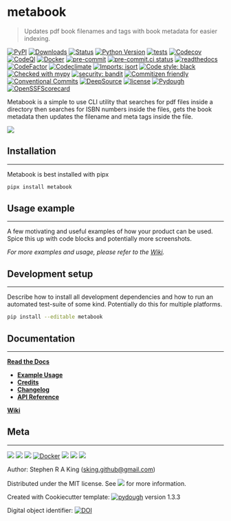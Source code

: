 # metabook

> Updates pdf book filenames and tags with book metadata for easier indexing.

[![PyPI][pypi-image]][pypi-url]
[![Downloads][downloads-image]][downloads-url]
[![Status][status-image]][pypi-url]
[![Python Version][python-version-image]][pypi-url]
[![tests][tests-image]][tests-url]
[![Codecov][codecov-image]][codecov-url]
[![CodeQl][codeql-image]][codeql-url]
[![Docker][docker-image]][docker-url]
[![pre-commit][pre-commit-image]][pre-commit-url]
[![pre-commit.ci status][pre-commit.ci-image]][pre-commit.ci-url]
[![readthedocs][readthedocs-image]][readthedocs-url]
[![CodeFactor][codefactor-image]][codefactor-url]
[![Codeclimate][codeclimate-image]][codeclimate-url]
[![Imports: isort][isort-image]][isort-url]
[![Code style: black][black-image]][black-url]
[![Checked with mypy][mypy-image]][mypy-url]
[![security: bandit][bandit-image]][bandit-url]
[![Commitizen friendly][commitizen-image]][commitizen-url]
[![Conventional Commits][conventional-commits-image]][conventional-commits-url]
[![DeepSource][deepsource-image]][deepsource-url]
[![license][license-image]][license-url]
[![Pydough][pydough-image]][pydough-url]
[![OpenSSFScorecard][openssf-image]][openssf-url]

Metabook is a simple to use CLI utility that searches for pdf files inside a directory then searches for ISBN numbers
inside the files, gets the book metadata then updates the filename and meta tags inside the file.

![](assets/header_dough.png)

## Installation

---

Metabook is best installed with pipx

```sh
pipx install metabook
```

## Usage example

---

A few motivating and useful examples of how your product can be used. Spice this up with code blocks and potentially more screenshots.

_For more examples and usage, please refer to the [Wiki][wiki]._

## Development setup

---

Describe how to install all development dependencies and how to run an automated test-suite of some kind. Potentially do this for multiple platforms.

```sh
pip install --editable metabook
```

## Documentation

---

[**Read the Docs**](https://metabook.readthedocs.io/en/latest/)

-   [**Example Usage**](https://metabook.readthedocs.io/en/latest/example.html)
-   [**Credits**](https://metabook.readthedocs.io/en/latest/example.html)
-   [**Changelog**](https://metabook.readthedocs.io/en/latest/changelog.html)
-   [**API Reference**](https://metabook.readthedocs.io/en/latest/autoapi/index.html)

[**Wiki**](https://github.com/Stephen-RA-King/metabook/wiki)

## Meta

---

[![](assets/linkedin.png)](https://www.linkedin.com/in/sr-king)
[![](assets/github.png)](https://github.com/Stephen-RA-King)
[![](assets/pypi.png)](https://pypi.org/project/metabook)
[![Docker](assets/docker.png)](https://hub.docker.com/r/sraking/metabook)
[![](assets/www.png)](https://stephen-ra-king.github.io/justpython/)
[![](assets/email.png)](mailto:sking.github@gmail.com)
[![](assets/github.png)](https://github.com/Stephen-RA-King/metabook)

Author: Stephen R A King ([sking.github@gmail.com](mailto:sking.github@gmail.com))

Distributed under the MIT license. See [![][license-image]][license-url] for more information.

Created with Cookiecutter template: [![pydough][pydough-image]][pydough-url] version 1.3.3

Digital object identifier: [![DOI](https://zenodo.org/badge/xxxxxxxxx.svg)](https://zenodo.org/badge/latestdoi/xxxxxxxxx)

<!-- Markdown link & img dfn's -->

[bandit-image]: https://img.shields.io/badge/security-bandit-yellow.svg
[bandit-url]: https://github.com/PyCQA/bandit
[black-image]: https://img.shields.io/badge/code%20style-black-000000.svg
[black-url]: https://github.com/psf/black
[codeclimate-image]: https://api.codeclimate.com/v1/badges/7fc352185512a1dab75d/maintainability
[codeclimate-url]: https://codeclimate.com/github/Stephen-RA-King/metabook/maintainability
[codecov-image]: https://codecov.io/gh/Stephen-RA-King/metabook/branch/main/graph/badge.svg
[codecov-url]: https://app.codecov.io/gh/Stephen-RA-King/metabook
[codefactor-image]: https://www.codefactor.io/repository/github/Stephen-RA-King/metabook/badge
[codefactor-url]: https://www.codefactor.io/repository/github/Stephen-RA-King/metabook
[codeql-image]: https://github.com/Stephen-RA-King/metabook/actions/workflows/github-code-scanning/codeql/badge.svg
[codeql-url]: https://github.com/Stephen-RA-King/metabook/actions/workflows/github-code-scanning/codeql
[commitizen-image]: https://img.shields.io/badge/commitizen-friendly-brightgreen.svg
[commitizen-url]: http://commitizen.github.io/cz-cli/
[conventional-commits-image]: https://img.shields.io/badge/Conventional%20Commits-1.0.0-yellow.svg?style=flat-square
[conventional-commits-url]: https://conventionalcommits.org
[deepsource-image]: https://static.deepsource.io/deepsource-badge-light-mini.svg
[deepsource-url]: https://deepsource.io/gh/Stephen-RA-King/metabook/?ref=repository-badge
[docker-image]: https://github.com/Stephen-RA-King/metabook/actions/workflows/docker-image.yml/badge.svg
[docker-url]: https://github.com/Stephen-RA-King/metabook/actions/workflows/docker-image.yml
[downloads-image]: https://static.pepy.tech/personalized-badge/metabook?period=total&units=international_system&left_color=black&right_color=orange&left_text=Downloads
[downloads-url]: https://pepy.tech/project/metabook
[format-image]: https://img.shields.io/pypi/format/metabook
[isort-image]: https://img.shields.io/badge/%20imports-isort-%231674b1?style=flat&labelColor=ef8336
[isort-url]: https://github.com/pycqa/isort/
[lgtm-alerts-image]: https://img.shields.io/lgtm/alerts/g/Stephen-RA-King/metabook.svg?logo=lgtm&logoWidth=18
[lgtm-alerts-url]: https://lgtm.com/projects/g/Stephen-RA-King/metabook/alerts/
[lgtm-quality-image]: https://img.shields.io/lgtm/grade/python/g/Stephen-RA-King/metabook.svg?logo=lgtm&logoWidth=18
[lgtm-quality-url]: https://lgtm.com/projects/g/Stephen-RA-King/metabook/context:python
[license-image]: https://img.shields.io/pypi/l/metabook
[license-url]: https://github.com/Stephen-RA-King/metabook/blob/main/LICENSE
[mypy-image]: http://www.mypy-lang.org/static/mypy_badge.svg
[mypy-url]: http://mypy-lang.org/
[openssf-image]: https://api.securityscorecards.dev/projects/github.com/Stephen-RA-King/metabook/badge
[openssf-url]: https://api.securityscorecards.dev/projects/github.com/Stephen-RA-King/metabook
[pre-commit-image]: https://img.shields.io/badge/pre--commit-enabled-brightgreen?logo=pre-commit&logoColor=white
[pre-commit-url]: https://github.com/pre-commit/pre-commit
[pre-commit.ci-image]: https://results.pre-commit.ci/badge/github/Stephen-RA-King/metabook/main.svg
[pre-commit.ci-url]: https://results.pre-commit.ci/latest/github/Stephen-RA-King/metabook/main
[pydough-image]: https://img.shields.io/badge/pydough-2023-orange
[pydough-url]: https://github.com/Stephen-RA-King/pydough
[pypi-url]: https://pypi.org/project/metabook/
[pypi-image]: https://img.shields.io/pypi/v/metabook.svg
[python-version-image]: https://img.shields.io/pypi/pyversions/metabook
[readthedocs-image]: https://readthedocs.org/projects/metabook/badge/?version=latest
[readthedocs-url]: https://metabook.readthedocs.io/en/latest/?badge=latest
[status-image]: https://img.shields.io/pypi/status/metabook.svg
[tests-image]: https://github.com/Stephen-RA-King/metabook/actions/workflows/tests.yml/badge.svg
[tests-url]: https://github.com/Stephen-RA-King/metabook/actions/workflows/tests.yml
[wiki]: https://github.com/Stephen-RA-King/metabook/wiki
